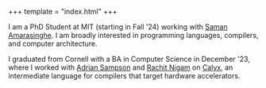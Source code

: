 +++
template = "index.html"
+++

I am a PhD Student at MIT (starting in Fall '24) working with [Saman Amarasinghe][saman].
I am broadly interested in programming languages, compilers, and computer architecture.

I graduated from Cornell with a BA in Computer Science in December '23, where I worked with [Adrian Sampson][adrian] and [Rachit Nigam][rachit] on [Calyx][calyx], an intermediate language for compilers that target hardware accelerators.

[capra]: https://capra.cs.cornell.edu/
[adrian]: https://www.cs.cornell.edu/~asampson/
[saman]: https://people.csail.mit.edu/saman/
[calyx]: https://calyxir.org
[rachit]: https://rachit.pl
